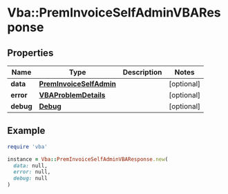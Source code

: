 # Vba::PremInvoiceSelfAdminVBAResponse

## Properties

| Name | Type | Description | Notes |
| ---- | ---- | ----------- | ----- |
| **data** | [**PremInvoiceSelfAdmin**](PremInvoiceSelfAdmin.md) |  | [optional] |
| **error** | [**VBAProblemDetails**](VBAProblemDetails.md) |  | [optional] |
| **debug** | [**Debug**](Debug.md) |  | [optional] |

## Example

```ruby
require 'vba'

instance = Vba::PremInvoiceSelfAdminVBAResponse.new(
  data: null,
  error: null,
  debug: null
)
```

